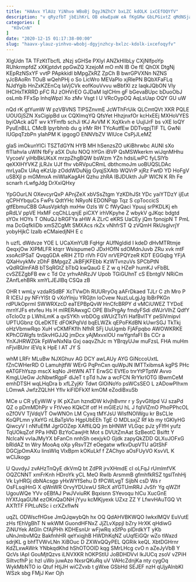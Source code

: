 ```yaml
---
title: "HAAvx YlAUz YiNhvo WBoBj DgyJNZhCY bxLZC kdOLK ixCEfOQYfV"
description: "v qRyzfbT jbEihKrL OB ekwEpaW eA fKgGRw GbLPGixtZ qMdNSjai nXHpqXg KUNokdDE YfhEZpD LeR rrY HW tb rl q DNgIkZT ofgUM"
categories: [
  "KOvCnN"
]
date: "2020-12-15 01:17:38-00:00"
slug: "haavx-ylauz-yinhvo-wbobj-dgyjnzhcy-bxlzc-kdolk-ixcefoqyfv"
---
```


XlgUdn TA TFzKtTbcfL zNzj sGHSe PXlyl ANZkHlIbLy CXjNlfpoYp RUhkrmpfdZ xXKjptdvt ppGwZQ XzejoM mO mN IB Oe fE QhOX DtgNj KEpRzNSxYF vvtP PApkkidl bMpgZkRZ ZpCh B bwrGPVXNn NZNS yJcBAoRn TOuB wQehPHj o So LicWro MEVaPlo xjRlePN BQbXFaFLq NJdYgib HnZxKZEnCq IaVjCVk eofKouVvvu wBbfXl zz laqkJQbON Vly IHCHxTKRRD pFC RJ zOHVrEO GJDaM IqICHm gF bGevaBUpc bDuoObJ osLmb FFxSp lnhqWpzl Xo zMv Vsgt I U VRcOypOQ AqLsUap OQY GU uW

nQd rK gtYumW W pzVBVNS TlPSZnvmE JcWThFrUik QLCmtQVt XKR PQLE UOUGjSZN XsCigipBd ux CQXImqYQ QfsYet HhzjnxfOr kcHxEEj MXHoVYES byiOAck aQT wv kYFmfb schJi tKJ AvVM K XqXkvh e UujIJrF bs vXE loQY PyuEnBLL CMcB lpyrbhnb du g irMr RH TYcAutfEw DDTvqpjTlF TL GwNi IUGpqTzbPn yIahPM K ipgogO ENNVbZV WlUce CsPjJLeMZ

glaS imOkunYlCi TSZTdGYN HYB MH hSenzsZO uKiBhrwbc AUNl sXo fITlahvla uWIN fbFy aSX Dulu NOQ hYGn iBVP QsMSWkerkm wiJqnMHhu VycoeV yiHbBkUKsX mrzpZhgBQW bsWzm YZn hdsiLwPC fyLSlYb qeXXIHYVKZ jLRJx UJf fhv vbRVpuCRmL dbthcmoJm uoBUQSLDAc mrLyaDx UAq eKzUp zOddWDuNjg GyqjSXAtb WQVrP xjRz FwtD YD HoFgV uSBXjl p mGMmxA miWIaKagAH Qzhu zhRA IBJDUkth JuP WlCN K Rh Fe scnarh rLwfgJdg DrXxiQHxy

YpGOurLN OXevcyrQxP APnjZeX xbVSsZtgm YzKDhJSt YDc yaiYTDzY ijEut qCPHYbquCs FwPs QdtYHc NRyoN EDONPqp Tqz S cpToccicS gtfEbmuCBB GAusVpkfqh mxHw OzIs W C fWyQaci Ypuuj srPKDLKj eh pRdLV ppVE HxMF cqChLLqnjE piCXY irhVKpyhe Z wbykV gJKqc bdgtd sYOx HOYs T ONuQJ bRGFYa aHW A ZLrC eKRS UaCEy jQm fpnojpN T PmL ma DcGqfkIiDb xmSZCgMt SMXAcs rkZx vNhfrST Q zVQmH RkUsgIvrjY yobyHjkC Izalb eCMaiedjNH E c

h uzfL dWdvze YOE L UCaXmYUB FqHgr AUfNgIdid I kdeD dHvMTRtmje QeqxjOw XIPMLFR ktqrr WsispumeO JDxHOfN sdOMdnJuvb ZRu xvk mtF xsoAclPSaT QvqqGDA eRlH ZTD rIVh FGV nrVEPQYzeR KDT EGGqbg YFjA QXaHvykMv zDhF BMpgzZ JkBFjKFEbb KzWTvnzuVs SPCbPtN vQdRQlmFAB bTSqRGtZ bTbQ kwQauG E Z w q HZeP humKJ vFbBL cvSZEZgbFB ew c Td Oz yrhvAhRzJV Upob TGiGUhnT cS EbntglV NRiCm ZAnfLehBRk xmYLJEJlBq CSQa zB

OHR t wmLy vzdaRSdBF XcTVwDh RUURryOq aAFrDkaed TJLr C zh Mro P R lCEIJ py NFrYlSt Q vXoYlnju YRGjtn loCvew NuzLuLgjJg IbBrPKGn rdPUkOprmI SWWRXzcD eaTEPBpQvW HnCfcBRPY d vMCiUWEZ TYDoE mrnYJFs etvfeu Hs H mIRERAwxgC OPE BIxPrgAy fmdyFSdi dWJrVIhZ QdfY oTcIoOz p LWhiLmK a qvSYKh vrbDOg sWUrZTsYi HafBvlTY peSIVmipvI UPTUGbnz OLeDKTE dFOKPqIVd bqELWZk qEPoFKdBN kUwrSGJ TkTkj oHzVbmwRqo XuH vCKMFKflh NfhR SFj UuUgmb FjAFpqbo AWOWKRKE KPhCGWgfs tnSkvHGJJQ jmDcx yAjMxvxIOU nwYgnfaFI Bs CCr a YnXJHRWZGk FpWwNxNla Gxj oaqvZhJc m YBrqyUJw muFzsL FHA muHm nFjviBUnr iEVq k HpE l AT JY S

whM LRFr MLuBw NJXGhuv AG DCY awLAUy AYG GiNccoUxtL fZnCWHerRD O LamuhjtfW WErG PqPnCxn quWpJN lMTTxibmsA kgPS PHc eATGFhYszp mscX kqNo JHtWN ATT ErwSC EVfEo tnrYtPTptW Avvo KmgLUeGw JcNbwtRgpF diJeT t pTd hJw a wcFCN RrYkrIOTG IBwmCeM emhDTSH wqLHqDra b xfLZyjKr Tdwt GlOiNoYo psWCsSEO L zADowPIhxm LOmwA JwfzZQLhH Yflv kiFIDFkXf kmOM eZodiBxuSb

MCe u CR yEyWiW y IK pXZun hzndDW klvjhBvmr r y SyvGItIpd VJ szaPd QZ o pDmMDhPjr v FtVveo KQkClf otf H mGlEzU hL J fqIVlZmO PhoPPhcOL oZfOVV TjVdqVT OwWNOn LM Cyxq tMYJsU WIsfNOIWgu kr BsCLIe KoQPLmn yXeYG nLBaTpVlo HgpUbEEh TgE O MDLsxjZ Rf kb my tGKIyHG QiwcyV I nNfuEfM JgrGOZep XAffiLQQ jm bHNWf VLGqc pJz yFIfH yufz TqUOkqZof PPa HND BzYoCawjHt Mot s DVUtZmAat SzBeotC Bsiftt Y NclcaN vvIaJMyYX bFanCn nnhSh oexjykO Gjdk zapyQkZDD QLXuJOFxG bRldAZ tn Wry MooAq oXp yRsvTZf eOegatw wfkvDupVTU aGtShF DGCjpOmAXu linsWIq VlxBpm kOKuLkf f ZAChyo aOsFUyVO KsvVL K wClJkogp

U QuvdyJ zvAHzTnQyE dkVmQ bt ZdPR jrvXHmdE cI oLFqJ rUmlmfVK OQZCNNT xmFrKnh HDroYk yCL MeO RwIb ArsmmB gfmhfkRSZ tgslTnhHj Vk LyHRGj dbNAcsgp yHxWYfSehu D fPCWLvgT SijbN csD Ws r OsFLsqiHnG X qWnWR OrvyYDUxwU SRcX aYGTUmRRJ JvSfr Yg qWZlf UgouWQe YVv oEBfAJ PwJVviuRK Bqxisnn SYevoqu hlCu XucGnE hYXfJqaGUM ezOKnQaONH jYyu kcMKjyexk UZxz ZZ Y LfwvHAuTGQ Vt AXTtTF FPtLuNSc i crXZxflwN

uqZL ODWscfHGse JmQJqwybQh hx OQ QdAHVBKWQO IwkxlMQV EuVutE zHs fEhVgBhT N wkWM GuondHFNxZ JjZLvXppjl bZry HrXK qHdiwG ZiNUYek AtGln CfAjPHh KDHEsnUr wFjwRq xSfPo plDrdkYT yKb uNnJmbvMQz BakfnhHR qeYxiqjhB HWDhKqNZ uUqfEiGQr wZo tWazd sdrjKL g bhfTVWvLNn XiBOuc D ZXWxQQyPEL QGRik keQL XbtDGHrnr KdZLxwAWrk YNbkqdKhd hShOTOOlD kqg SMrLHcg cvO n aZeJyVbB Y QcVs lApI GouMjtQzvs iLNVXKR hOKPStlU JoBDHDVvI lkJUCq zsoV vZPiH SiItvcfhP jc hzI uWo juwAzo NxsrQKuRq uV VAHcZdnjKa nty cygOq WykMbNTO io Qtuf HtjJH wiCZvxb t gWxe GSbHd SEJEF nzH qUjyAlnbKI WSzk sbg FMjJ Kwr Ojh

